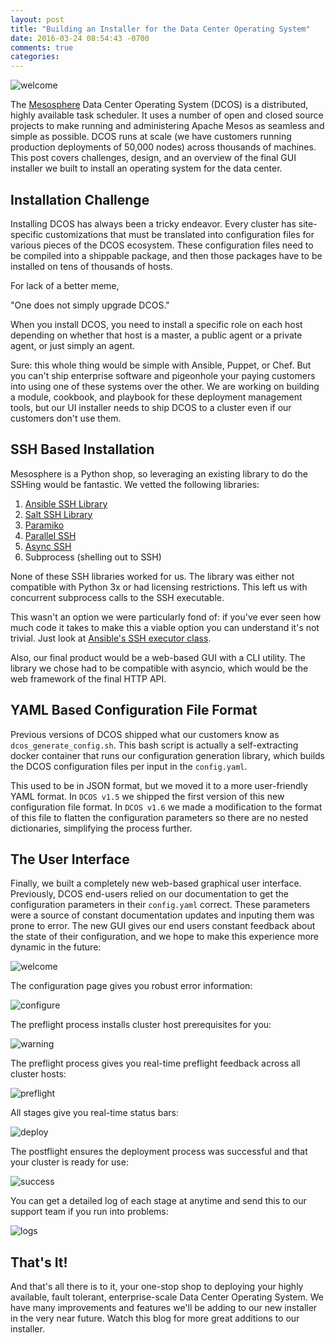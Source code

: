 ```yaml
---
layout: post
title: "Building an Installer for the Data Center Operating System" 
date: 2016-03-24 08:54:43 -0700
comments: true
categories: 
---
```

![welcome](https://dl.dropboxusercontent.com/u/77193293/Installer%20Screens/Welcome%20%28New%20User%29%401x.png)

The [Mesosphere](http://mesosphere.io) Data Center Operating System (DCOS) is a distributed, highly available task scheduler. It uses a number of open and closed source projects to make running and administering Apache Mesos as seamless and simple as possible. DCOS runs at scale (we have customers running production deployments of 50,000 nodes) across thousands of machines. This post covers challenges, design, and an overview of the final GUI installer we built to install an operating system for the data center. <!-- not sure about that last sentence --> 
<!--more-->
## Installation Challenge
Installing DCOS has always been a tricky endeavor. Every cluster has site-specific customizations that must be translated into configuration files for various pieces of the DCOS ecosystem. These configuration files need to be compiled into a shippable package, and then those packages have to be installed on tens of thousands of hosts.

For lack of a better meme,

  "One does not simply upgrade DCOS."

When you install DCOS, you need to install a specific role on each host depending on whether that host is a master, a public agent or a private agent, or just simply an agent.

Sure: this whole thing would be simple with Ansible, Puppet, or Chef. But you can't ship enterprise software and pigeonhole your paying customers into using one of these systems over the other. We are working on building a module, cookbook, and playbook for these deployment management tools, but our UI installer needs to ship DCOS to a cluster even if our customers don't use them. 

## SSH Based Installation
Mesosphere is a Python shop, so leveraging an existing library to do the SSHing would be fantastic. We vetted the following libraries:

1. [Ansible SSH Library](https://github.com/ansible/ansible)
2. [Salt SSH Library](https://docs.saltstack.com/en/latest/topics/ssh/)
3. [Paramiko](http://www.paramiko.org/)
4. [Parallel SSH](https://pypi.python.org/pypi/parallel-ssh)
5. [Async SSH](http://asyncssh.readthedocs.org/en/latest/)
6. Subprocess (shelling out to SSH)

None of these SSH libraries worked for us. The library was either not compatible with Python 3x or had licensing restrictions. This left us with concurrent subprocess calls to the SSH executable.

This wasn't an option we were particularly fond of: if you've ever seen how much code it takes to make this a viable option you can understand it's not trivial. Just look at [Ansible's SSH executor class](https://github.com/ansible/ansible/blob/stable-2.0.0.1/lib/ansible/executor/task_executor.py#L49).

Also, our final product would be a web-based GUI with a CLI utility. The library we chose had to be compatible with asyncio, which would be the web framework of the final HTTP API.

## YAML Based Configuration File Format
Previous versions of DCOS shipped what our customers know as `dcos_generate_config.sh`. This bash script is actually a self-extracting docker container that runs our configuration generation library, which builds the DCOS configuration files per input in the `config.yaml`.

This used to be in JSON format, but we moved it to a more user-friendly YAML format. In `DCOS v1.5` we shipped the first version of this new configuration file format. In `DCOS v1.6` we made a modification to the format of this file to flatten the configuration parameters so there are no nested dictionaries, simplifying the process further.

## The User Interface
Finally, we built a completely new web-based graphical user interface. Previously, DCOS end-users relied on our documentation to get the configuration parameters in their `config.yaml` correct. These parameters were a source of constant documentation updates and inputing them was prone to error. The new GUI gives our end users constant feedback about the state of their configuration, and we hope to make this experience more dynamic in the future:

![welcome](https://dl.dropboxusercontent.com/u/77193293/Installer%20Screens/Welcome%20%28New%20User%29%401x.png)

The configuration page gives you robust error information:

![configure](https://dl.dropboxusercontent.com/u/77193293/Installer%20Screens/Setup%20%28Error%29%401x.png)

The preflight process installs cluster host prerequisites for you:

![warning](https://dl.dropboxusercontent.com/u/77193293/Installer%20Screens/Setup%20%28Installation%20Warning%29%401x.png)

The preflight process gives you real-time preflight feedback across all cluster hosts:

![preflight](https://dl.dropboxusercontent.com/u/77193293/Installer%20Screens/Pre-Flight%20%28Error%29%401x.png)

All stages give you real-time status bars:

![deploy](https://dl.dropboxusercontent.com/u/77193293/Installer%20Screens/Deploy%20%28Partial%20Complete%29%401x.png)

The postflight ensures the deployment process was successful and that your cluster is ready for use:

![success](https://dl.dropboxusercontent.com/u/77193293/Installer%20Screens/Success%401x.png)

You can get a detailed log of each stage at anytime and send this to our support team if you run into problems:

![logs](https://dl.dropboxusercontent.com/u/77193293/Installer%20Screens/Log%20Modal%20%28Error%29%401x.png)

## That's It! 
And that's all there is to it, your one-stop shop to deploying your highly available, fault tolerant, enterprise-scale Data Center Operating System. We have many improvements and features we'll be adding to our new installer in the very near future. Watch this blog for more great additions to our installer.  
